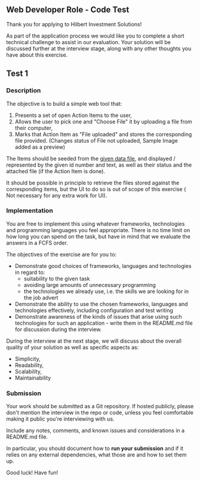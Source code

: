 ## Web Developer Role - Code Test

Thank you for applying to Hilbert Investment Solutions!

As part of the application process we would like you to complete a short technical challenge to assist in our evaluation. Your solution will be discussed further at the interview stage, along with any other thoughts you have about this exercise.

## Test 1

### Description

The objective is to build a simple web tool that:
1. Presents a set of open Action Items to the user,
2. Allows the user to pick one and "Choose File" it by uploading a file from their computer,
3. Marks that Action Item as "File uploaded" and stores the corresponding file provided. (Changes status of File not uploaded, Sample Image added as a preview)

The Items should be seeded from the [given data file](./test_data.json), and
displayed / represented by the given id number and text, as well as
their status and the attached file (if the Action Item is done).

It should be possible in principle to retrieve the files stored against the corresponding items,
but the UI to do so is out of scope of this exercise ( Not necessary for any extra work for UI).

### Implementation

You are free to implement this using whatever frameworks, technologies and programming languages
you feel appropriate. There is no time limit on how long you can spend on the task, but have in
mind that we evaluate the answers in a FCFS order.

The objectives of the exercise are for you to:
- Demonstrate good choices of frameworks, languages and technologies in regard to:
  - suitability to the given task
  - avoiding large amounts of unnecessary programming
  - the technologies we already use, i.e. the skills we are looking for in the job advert
- Demonstrate the ability to use the chosen frameworks, languages and technologies effectively,
  including configuration and test writing
- Demonstrate awareness of the kinds of issues that arise using such technologies for such an
  application - write them in the README.md file for discussion during the interview.

During the interview at the next stage, we will discuss about the overall quality of your solution
as well as specific aspects as:

- Simplicity,
- Readability,
- Scalability,
- Maintainability


### Submission

Your work should be submitted as a Git repository. If hosted publicly, please don't mention the
interview in the repo or code, unless you feel comfortable making it public you're interviewing
with us.

Include any notes, comments, and known issues and considerations in a README.md file.

In particular, you should document how to **run your submission** and if it relies on any external
dependencies, what those are and how to set them up.

Good luck! Have fun!
